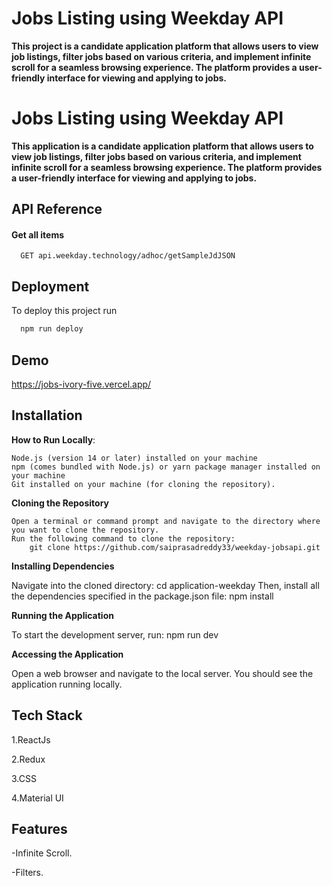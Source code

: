 # Jobs Listing using Weekday API

**This project is a candidate application platform that allows users to view job listings, filter jobs based on various criteria, and implement infinite scroll for a seamless browsing experience. The platform provides a user-friendly interface for viewing and applying to jobs.**






# Jobs Listing using Weekday API

**This application is a candidate application platform that allows users to view job listings, filter jobs based on various criteria, and implement infinite scroll for a seamless browsing experience. The platform provides a user-friendly interface for viewing and applying to jobs.**

## API Reference

#### Get all items

```http
  GET api.weekday.technology/adhoc/getSampleJdJSON
```




## Deployment

To deploy this project run

```bash
  npm run deploy
```


## Demo

https://jobs-ivory-five.vercel.app/

## Installation

**How to Run Locally**:

    Node.js (version 14 or later) installed on your machine
    npm (comes bundled with Node.js) or yarn package manager installed on your machine
    Git installed on your machine (for cloning the repository).

**Cloning the Repository**

    Open a terminal or command prompt and navigate to the directory where you want to clone the repository.
    Run the following command to clone the repository:
        git clone https://github.com/saiprasadreddy33/weekday-jobsapi.git

**Installing Dependencies**

Navigate into the cloned directory:
   cd application-weekday
Then, install all the dependencies specified in the package.json file:
   npm install

**Running the Application**

To start the development server, run:
npm run dev

**Accessing the Application**

Open a web browser and navigate to the local server.
You should see the application running locally.
    
## Tech Stack

1.ReactJs

2.Redux

3.CSS

4.Material UI



## Features

-Infinite Scroll.

-Filters.
